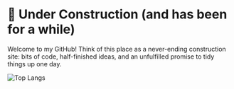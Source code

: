 # 🧱 Under Construction (and has been for a while)

Welcome to my GitHub!
Think of this place as a never-ending construction site: bits of code, half-finished ideas, and an unfulfilled promise to tidy things up one day.

![Top Langs](https://github-readme-stats-eight-theta.vercel.app/api/top-langs/?username=jsthibault&layout=compact)
